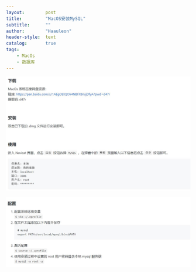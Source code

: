 ```yaml
---
layout:        post
title:         "MacOS安装MySQL"
subtitle:      ""
author:        "Haauleon"
header-style:  text
catalog:       true
tags:
    - MacOs
    - 数据库
---
```


![](\img\in-post\post-other\2022-06-06-navicat-1.jpg)        

![](\img\in-post\post-other\2022-06-06-navicat-2.jpg)    